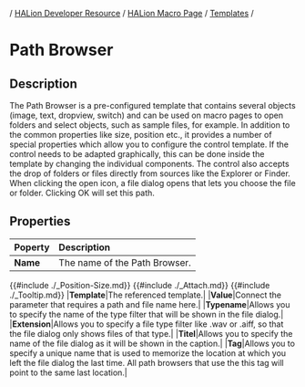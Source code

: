 / [HALion Developer Resource](../../HALion-Developer-Resource.md) / [HALion Macro Page](./HALion-Macro-Page.md) / [Templates](./Templates.md) /

# Path Browser

## Description

The Path Browser is a pre-configured template that contains several objects (image, text, dropview, switch) and can be used on macro pages to open folders and select objects, such as sample files, for example. In addition to the common properties like size, position etc., it provides a number of special properties which allow you to configure the control template. If the control needs to be adapted graphically, this can be done inside the template by changing the individual components. The control also accepts the drop of folders or files directly from sources like the Explorer or Finder. When clicking the open icon, a file dialog opens that lets you choose the file or folder. Clicking OK will set this path.

## Properties

Poperty|Description|
|:-|:-|
|**Name**|The name of the Path Browser.|
{{#include ./_Position-Size.md}}
{{#include ./_Attach.md}}
{{#include ./_Tooltip.md}}
|**Template**|The referenced template.|
|**Value**|Connect the parameter that requires a path and file name here.|
|**Typename**|Allows you to specify the name of the type filter that will be shown in the file dialog.|
|**Extension**|Allows you to specify a file type filter like .wav or .aiff, so that the file dialog only shows files of that type.|
|**Titel**|Allows you to specify the name of the file dialog as it will be shown in the caption.|
|**Tag**|Allows you to specify a unique name that is used to memorize the location at which you left the file dialog the last time. All path browsers that use the this tag will point to the same last location.|

